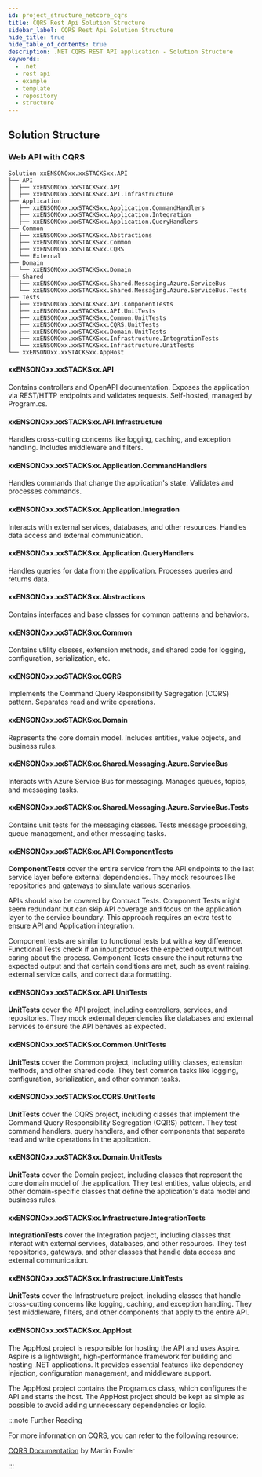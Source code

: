 ```yaml
---
id: project_structure_netcore_cqrs
title: CQRS Rest Api Solution Structure
sidebar_label: CQRS Rest Api Solution Structure
hide_title: true
hide_table_of_contents: true
description: .NET CQRS REST API application - Solution Structure
keywords:
  - .net
  - rest api
  - example
  - template
  - repository
  - structure
---
```


## Solution Structure

### Web API with CQRS

```text
Solution xxENSONOxx.xxSTACKSxx.API
├── API
│  ├── xxENSONOxx.xxSTACKSxx.API
│  ├── xxENSONOxx.xxSTACKSxx.API.Infrastructure
├── Application
│  ├── xxENSONOxx.xxSTACKSxx.Application.CommandHandlers
│  ├── xxENSONOxx.xxSTACKSxx.Application.Integration
│  ├── xxENSONOxx.xxSTACKSxx.Application.QueryHandlers
├── Common
│  ├── xxENSONOxx.xxSTACKSxx.Abstractions
│  ├── xxENSONOxx.xxSTACKSxx.Common
│  ├── xxENSONOxx.xxSTACKSxx.CQRS
│  └── External
├── Domain
│  └── xxENSONOxx.xxSTACKSxx.Domain
├── Shared
│  ├── xxENSONOxx.xxSTACKSxx.Shared.Messaging.Azure.ServiceBus
│  └── xxENSONOxx.xxSTACKSxx.Shared.Messaging.Azure.ServiceBus.Tests
├── Tests
│  ├── xxENSONOxx.xxSTACKSxx.API.ComponentTests
│  ├── xxENSONOxx.xxSTACKSxx.API.UnitTests
│  ├── xxENSONOxx.xxSTACKSxx.Common.UnitTests
│  ├── xxENSONOxx.xxSTACKSxx.CQRS.UnitTests
│  ├── xxENSONOxx.xxSTACKSxx.Domain.UnitTests
│  ├── xxENSONOxx.xxSTACKSxx.Infrastructure.IntegrationTests
│  └── xxENSONOxx.xxSTACKSxx.Infrastructure.UnitTests
└── xxENSONOxx.xxSTACKSxx.AppHost  
```

#### xxENSONOxx.xxSTACKSxx.API

Contains controllers and OpenAPI documentation. Exposes the application via REST/HTTP endpoints and validates requests. Self-hosted, managed by Program.cs.

#### xxENSONOxx.xxSTACKSxx.API.Infrastructure

Handles cross-cutting concerns like logging, caching, and exception handling. Includes middleware and filters.

#### xxENSONOxx.xxSTACKSxx.Application.CommandHandlers

Handles commands that change the application's state. Validates and processes commands.

#### xxENSONOxx.xxSTACKSxx.Application.Integration

Interacts with external services, databases, and other resources. Handles data access and external communication.

#### xxENSONOxx.xxSTACKSxx.Application.QueryHandlers

Handles queries for data from the application. Processes queries and returns data.

#### xxENSONOxx.xxSTACKSxx.Abstractions

Contains interfaces and base classes for common patterns and behaviors.

#### xxENSONOxx.xxSTACKSxx.Common

Contains utility classes, extension methods, and shared code for logging, configuration, serialization, etc.

#### xxENSONOxx.xxSTACKSxx.CQRS

Implements the Command Query Responsibility Segregation (CQRS) pattern. Separates read and write operations.

#### xxENSONOxx.xxSTACKSxx.Domain

Represents the core domain model. Includes entities, value objects, and business rules.

#### xxENSONOxx.xxSTACKSxx.Shared.Messaging.Azure.ServiceBus

Interacts with Azure Service Bus for messaging. Manages queues, topics, and messaging tasks.

#### xxENSONOxx.xxSTACKSxx.Shared.Messaging.Azure.ServiceBus.Tests

Contains unit tests for the messaging classes. Tests message processing, queue management, and other messaging tasks.

#### xxENSONOxx.xxSTACKSxx.API.ComponentTests

**ComponentTests** cover the entire service from the API endpoints to the last service layer before external dependencies. They mock resources like repositories and gateways to simulate various scenarios.

APIs should also be covered by Contract Tests. Component Tests might seem redundant but can skip API coverage and focus on the application layer to the service boundary. This approach requires an extra test to ensure API and Application integration.

Component tests are similar to functional tests but with a key difference. Functional Tests check if an input produces the expected output without caring about the process. Component Tests ensure the input returns the expected output and that certain conditions are met, such as event raising, external service calls, and correct data formatting.

#### xxENSONOxx.xxSTACKSxx.API.UnitTests

**UnitTests** cover the API project, including controllers, services, and repositories. They mock external dependencies like databases and external services to ensure the API behaves as expected.

#### xxENSONOxx.xxSTACKSxx.Common.UnitTests

**UnitTests** cover the Common project, including utility classes, extension methods, and other shared code. They test common tasks like logging, configuration, serialization, and other common tasks.

#### xxENSONOxx.xxSTACKSxx.CQRS.UnitTests

**UnitTests** cover the CQRS project, including classes that implement the Command Query Responsibility Segregation (CQRS) pattern. They test command handlers, query handlers, and other components that separate read and write operations in the application.

#### xxENSONOxx.xxSTACKSxx.Domain.UnitTests

**UnitTests** cover the Domain project, including classes that represent the core domain model of the application. They test entities, value objects, and other domain-specific classes that define the application's data model and business rules.

#### xxENSONOxx.xxSTACKSxx.Infrastructure.IntegrationTests

**IntegrationTests** cover the Integration project, including classes that interact with external services, databases, and other resources. They test repositories, gateways, and other classes that handle data access and external communication.

#### xxENSONOxx.xxSTACKSxx.Infrastructure.UnitTests

**UnitTests** cover the Infrastructure project, including classes that handle cross-cutting concerns like logging, caching, and exception handling. They test middleware, filters, and other components that apply to the entire API.

#### xxENSONOxx.xxSTACKSxx.AppHost

The AppHost project is responsible for hosting the API and uses Aspire. Aspire is a lightweight, high-performance framework for building and hosting .NET applications. It provides essential features like dependency injection, configuration management, and middleware support.

The AppHost project contains the Program.cs class, which configures the API and starts the host. The AppHost project should be kept as simple as possible to avoid adding unnecessary dependencies or logic.

:::note Further Reading

For more information on CQRS, you can refer to the following resource:

[CQRS Documentation](https://martinfowler.com/bliki/CQRS.html) by Martin Fowler

:::
